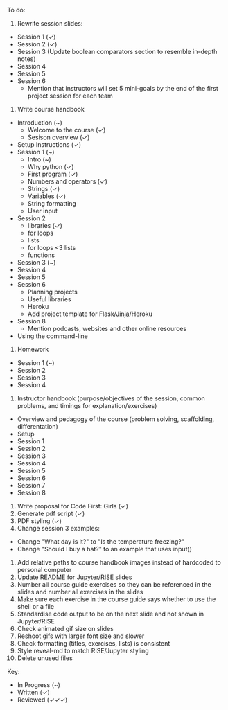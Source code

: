 To do:
1. Rewrite session slides:
  - Session 1 (✓)
  - Session 2 (✓)
  - Session 3 (Update boolean comparators section to resemble in-depth notes)
  - Session 4
  - Session 5
  - Session 6
    - Mention that instructors will set 5 mini-goals by the end of the first project session for each team
1. Write course handbook
  - Introduction (~)
    - Welcome to the course (✓)
    - Sesison overview (✓)
  - Setup Instructions (✓)
  - Session 1 (~)
    - Intro (~)
    - Why python (✓)
    - First program (✓)
    - Numbers and operators (✓)
    - Strings (✓)
    - Variables (✓)
    - String formatting
    - User input
  - Session 2
    - libraries (✓)
    - for loops
    - lists
    - for loops <3 lists
    - functions
  - Session 3 (~)
  - Session 4
  - Session 5
  - Session 6
    - Planning projects
    - Useful libraries
    - Heroku
    - Add project template for Flask/Jinja/Heroku
  - Session 8 
    - Mention podcasts, websites and other online resources
  - Using the command-line
1. Homework
  - Session 1 (~)
  - Session 2 
  - Session 3 
  - Session 4
1. Instructor handbook (purpose/objectives of the session, common problems, and timings for explanation/exercises)
  - Overview and pedagogy of the course (problem solving, scaffolding, differentation)
  - Setup
  - Session 1
  - Session 2
  - Session 3
  - Session 4
  - Session 5
  - Session 6
  - Session 7 
  - Session 8
1. Write proposal for Code First: Girls (✓)
1. Generate pdf script (✓)
1. PDF styling (✓)
1. Change session 3 examples: 
  - Change "What day is it?" to "Is the temperature freezing?"
  - Change "Should I buy a hat?" to an example that uses input() 
1. Add relative paths to course handbook images instead of hardcoded to personal computer
1. Update README for Jupyter/RISE slides
1. Number all course guide exercises so they can be referenced in the slides and number all exercises in the slides
1. Make sure each exercise in the course guide says whether to use the shell or a file
1. Standardise code output to be on the next slide and not shown in Jupyter/RISE
1. Check animated gif size on slides
1. Reshoot gifs with larger font size and slower
1. Check formatting (titles, exercises, lists) is consistent
1. Style reveal-md to match RISE/Jupyter styling
1. Delete unused files


Key:
- In Progress (~)
- Written (✓)
- Reviewed (✓✓✓)